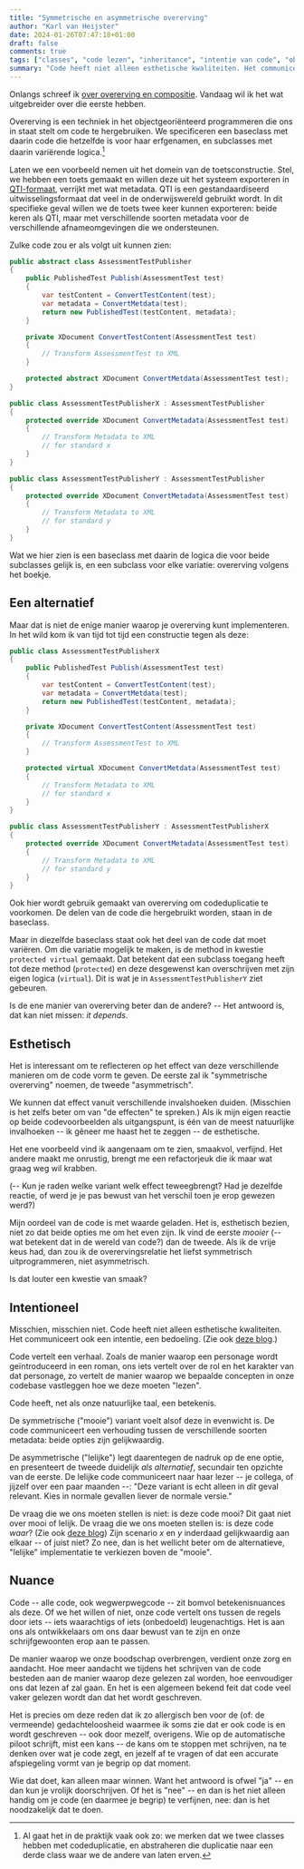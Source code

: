 ```yaml
---
title: "Symmetrische en asymmetrische overerving"
author: "Karl van Heijster"
date: 2024-01-26T07:47:18+01:00
draft: false
comments: true
tags: ["classes", "code lezen", "inheritance", "intentie van code", "objectgeoriënteerd programmeren", "schoonheid"]
summary: "Code heeft niet alleen esthetische kwaliteiten. Het communiceert ook een intentie, een bedoeling. Code vertelt een verhaal. Zoals de manier waarop een personage wordt geïntroduceerd in een roman, ons iets vertelt over de rol en het karakter van dat personage, zo vertelt de manier waarop we bepaalde concepten in onze codebase vastleggen hoe we deze moeten \"lezen\". -- Code heeft, net als onze natuurlijke taal, een betekenis."
---
```


Onlangs schreef ik [over overerving en compositie](/blog/24/01/overerving-compositie-en-dependency-injection/ "'Overerving, compositie en dependency injection'"). Vandaag wil ik het wat uitgebreider over die eerste hebben.


Overerving is een techniek in het objectgeoriënteerd programmeren die ons in staat stelt om code te hergebruiken. We specificeren een baseclass met daarin code die hetzelfde is voor haar erfgenamen, en subclasses met daarin variërende logica.[^1] 


Laten we een voorbeeld nemen uit het domein van de toetsconstructie. Stel, we hebben een toets gemaakt en willen deze uit het systeem exporteren in [QTI-formaat](https://nl.wikipedia.org/wiki/QTI_(bestandstype) "'QTI (bestandstype)', Wikipedia"), verrijkt met wat metadata. QTI is een gestandaardiseerd uitwisselingsformaat dat veel in de onderwijswereld gebruikt wordt. In dit specifieke geval willen we de toets twee keer kunnen exporteren: beide keren als QTI, maar met verschillende soorten metadata voor de verschillende afnameomgevingen die we ondersteunen.


Zulke code zou er als volgt uit kunnen zien:


```cs
public abstract class AssessmentTestPublisher
{
    public PublishedTest Publish(AssessmentTest test)
    {
        var testContent = ConvertTestContent(test);
        var metadata = ConvertMetdata(test);
        return new PublishedTest(testContent, metadata);
    }

    private XDocument ConvertTestContent(AssessmentTest test)
    {
        // Transform AssessmentTest to XML 
    }

    protected abstract XDocument ConvertMetdata(AssessmentTest test);
}

public class AssessmentTestPublisherX : AssessmentTestPublisher
{
    protected override XDocument ConvertMetadata(AssessmentTest test)
    {
        // Transform Metadata to XML 
        // for standard x
    }
}

public class AssessmentTestPublisherY : AssessmentTestPublisher
{
    protected override XDocument ConvertMetadata(AssessmentTest test)
    {
        // Transform Metadata to XML 
        // for standard y
    }
}
```


Wat we hier zien is een baseclass met daarin de logica die voor beide subclasses gelijk is, en een subclass voor elke variatie: overerving volgens het boekje.


## Een alternatief


Maar dat is niet de enige manier waarop je overerving kunt implementeren. In het wild kom ik van tijd tot tijd een constructie tegen als deze:


```cs
public class AssessmentTestPublisherX 
{
    public PublishedTest Publish(AssessmentTest test)
    {
        var testContent = ConvertTestContent(test);
        var metadata = ConvertMetdata(test);
        return new PublishedTest(testContent, metadata);
    }

    private XDocument ConvertTestContent(AssessmentTest test)
    {
        // Transform AssessmentTest to XML 
    }

    protected virtual XDocument ConvertMetdata(AssessmentTest test)
    {
        // Transform Metadata to XML 
        // for standard x
    }
}

public class AssessmentTestPublisherY : AssessmentTestPublisherX
{
    protected override XDocument ConvertMetadata(AssessmentTest test)
    {
        // Transform Metadata to XML 
        // for standard y
    }
}
```


Ook hier wordt gebruik gemaakt van overerving om codeduplicatie te voorkomen. De delen van de code die hergebruikt worden, staan in de baseclass. 


Maar in diezelfde baseclass staat ook het deel van de code dat moet variëren. Om die variatie mogelijk te maken, is de method in kwestie `protected virtual` gemaakt. Dat betekent dat een subclass toegang heeft tot deze method (`protected`) en deze desgewenst kan overschrijven met zijn eigen logica (`virtual`). Dit is wat je in `AssessmentTestPublisherY` ziet gebeuren.


Is de ene manier van overerving beter dan de andere? -- Het antwoord is, dat kan niet missen: *it depends*.


## Esthetisch


Het is interessant om te reflecteren op het effect van deze verschillende manieren om de code vorm te geven. De eerste zal ik "symmetrische overerving" noemen, de tweede "asymmetrisch". 


We kunnen dat effect vanuit verschillende invalshoeken duiden. (Misschien is het zelfs beter om van "de effecten" te spreken.) Als ik mijn eigen reactie op beide codevoorbeelden als uitgangspunt, is één van de meest natuurlijke invalhoeken -- ik gêneer me haast het te zeggen -- de esthetische. 


Het ene voorbeeld vind ik aangenaam om te zien, smaakvol, verfijnd. Het andere maakt me onrustig, brengt me een refactorjeuk die ik maar wat graag weg wil krabben.


(-- Kun je raden welke variant welk effect teweegbrengt? Had je dezelfde reactie, of werd je je pas bewust van het verschil toen je erop gewezen werd?)


Mijn oordeel van de code is met waarde geladen. Het is, esthetisch bezien, niet zo dat beide opties me om het even zijn. Ik vind de eerste *mooier* (-- wat betekent dat in de wereld van code?) dan de tweede. Als ik de vrije keus had, dan zou ik de overervingsrelatie het liefst symmetrisch uitprogrammeren, niet asymmetrisch.


Is dat louter een kwestie van smaak?


## Intentioneel


Misschien, misschien niet. Code heeft niet alleen esthetische kwaliteiten. Het communiceert ook een intentie, een bedoeling. (Zie ook [deze blog](/blog/23/12/codefluisteren/ "'Codefluisteren'").) 


Code vertelt een verhaal. Zoals de manier waarop een personage wordt geïntroduceerd in een roman, ons iets vertelt over de rol en het karakter van dat personage, zo vertelt de manier waarop we bepaalde concepten in onze codebase vastleggen hoe we deze moeten "lezen". 


Code heeft, net als onze natuurlijke taal, een betekenis.


De symmetrische ("mooie") variant voelt alsof deze in evenwicht is. De code communiceert een verhouding tussen de verschillende soorten metadata: beide opties zijn gelijkwaardig. 


De asymmetrische ("lelijke") legt daarentegen de nadruk op de ene optie, en presenteert de tweede duidelijk *als alternatief*, secundair ten opzichte van de eerste. De lelijke code communiceert naar haar lezer -- je collega, of jijzelf over een paar maanden --: "Deze variant is echt alleen in *dit* geval relevant. Kies in normale gevallen liever de normale versie."


De vraag die we ons moeten stellen is niet: is deze code mooi? Dit gaat niet over mooi of lelijk. De vraag die we ons moeten stellen is: is deze code *waar*? (Zie ook [deze blog](/blog/21/09/waarheid-boven-schoonheid/ "'Waarheid boven schoonheid'")) Zijn scenario *x* en *y* inderdaad gelijkwaardig aan elkaar -- of juist niet? Zo nee, dan is het wellicht beter om de alternatieve, "lelijke" implementatie te verkiezen boven de "mooie".


## Nuance


Code -- alle code, ook wegwerpwegcode -- zit bomvol betekenisnuances als deze. Of we het willen of niet, onze code vertelt ons tussen de regels door iets -- iets waarachtigs of iets (onbedoeld) leugenachtigs. Het is aan ons als ontwikkelaars om ons daar bewust van te zijn en onze schrijfgewoonten erop aan te passen. 


De manier waarop we onze boodschap overbrengen, verdient onze zorg en aandacht. Hoe meer aandacht we tijdens het schrijven van de code besteden aan de manier waarop deze gelezen zal worden, hoe eenvoudiger ons dat lezen af zal gaan. En het is een algemeen bekend feit dat code veel vaker gelezen wordt dan dat het wordt geschreven.


Het is precies om deze reden dat ik zo allergisch ben voor de (of: de vermeende) gedachteloosheid waarmee ik soms zie dat er ook code is en wordt geschreven -- ook door mezelf, overigens. Wie op de automatische piloot schrijft, mist een kans -- de kans om te stoppen met schrijven, na te denken over wat je code zegt, en jezelf af te vragen of dat een accurate afspiegeling vormt van je begrip op dat moment.


Wie dat doet, kan alleen maar winnen. Want het antwoord is ofwel "ja" -- en dan kun je vrolijk doorschrijven. Of het is "nee" -- en dan is het niet alleen handig om je code (en daarmee je begrip) te verfijnen, nee: dan is het noodzakelijk dat te doen.


[^1]: Al gaat het in de praktijk vaak ook zo: we merken dat we twee classes hebben met codeduplicatie, en abstraheren die duplicatie naar een derde class waar we de andere van laten erven.
